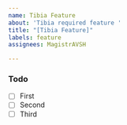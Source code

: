 ```yaml
---
name: Tibia Feature
about: 'Tibia required feature '
title: "[Tibia Feature]"
labels: feature
assignees: MagistrAVSH

---
```


### Todo
- [ ] First
- [ ] Second
- [ ] Third
